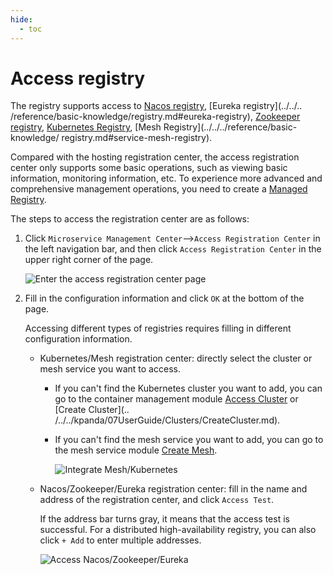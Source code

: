 ```yaml
---
hide:
  - toc
---
```


# Access registry

The registry supports access to [Nacos registry](../../../reference/basic-knowledge/registry.md#nacos-registry), [Eureka registry](../../.. /reference/basic-knowledge/registry.md#eureka-registry), [Zookeeper registry](../../../reference/basic-knowledge/registry.md#zookeeper-registry), [Kubernetes Registry](../../../reference/basic-knowledge/registry.md#kubernetes-registry), [Mesh Registry](../../../reference/basic-knowledge/ registry.md#service-mesh-registry).

Compared with the hosting registration center, the access registration center only supports some basic operations, such as viewing basic information, monitoring information, etc. To experience more advanced and comprehensive management operations, you need to create a [Managed Registry](../managed/registry-lcm/create-registry.md).

The steps to access the registration center are as follows:

1. Click `Microservice Management Center`-->`Access Registration Center` in the left navigation bar, and then click `Access Registration Center` in the upper right corner of the page.

    ![Enter the access registration center page](imgs/integrate01.png)

2. Fill in the configuration information and click `OK` at the bottom of the page.

    Accessing different types of registries requires filling in different configuration information.

    - Kubernetes/Mesh registration center: directly select the cluster or mesh service you want to access.

        - If you can't find the Kubernetes cluster you want to add, you can go to the container management module [Access Cluster](../../../kpanda/07UserGuide/Clusters/JoinACluster.md) or [Create Cluster](.. /../../kpanda/07UserGuide/Clusters/CreateCluster.md).

        - If you can't find the mesh service you want to add, you can go to the mesh service module [Create Mesh](../../../mspider/03UserGuide/servicemesh/README.md).

            ![Integrate Mesh/Kubernetes](imgs/integrate03.png)

    - Nacos/Zookeeper/Eureka registration center: fill in the name and address of the registration center, and click `Access Test`.

        If the address bar turns gray, it means that the access test is successful. For a distributed high-availability registry, you can also click `+ Add` to enter multiple addresses.

        ![Access Nacos/Zookeeper/Eureka](imgs/integrate02.png)